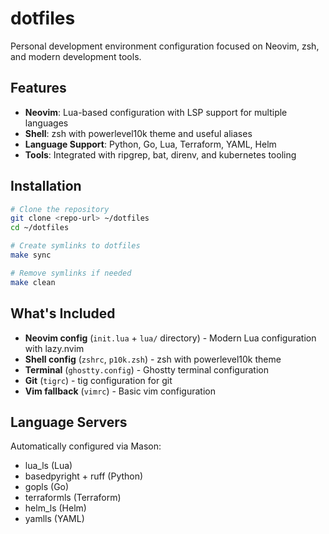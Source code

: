 # dotfiles

Personal development environment configuration focused on Neovim, zsh, and modern development tools.

## Features

- **Neovim**: Lua-based configuration with LSP support for multiple languages
- **Shell**: zsh with powerlevel10k theme and useful aliases
- **Language Support**: Python, Go, Lua, Terraform, YAML, Helm
- **Tools**: Integrated with ripgrep, bat, direnv, and kubernetes tooling

## Installation

```bash
# Clone the repository
git clone <repo-url> ~/dotfiles
cd ~/dotfiles

# Create symlinks to dotfiles
make sync

# Remove symlinks if needed
make clean
```

## What's Included

- **Neovim config** (`init.lua` + `lua/` directory) - Modern Lua configuration with lazy.nvim
- **Shell config** (`zshrc`, `p10k.zsh`) - zsh with powerlevel10k theme
- **Terminal** (`ghostty.config`) - Ghostty terminal configuration  
- **Git** (`tigrc`) - tig configuration for git
- **Vim fallback** (`vimrc`) - Basic vim configuration

## Language Servers

Automatically configured via Mason:
- lua_ls (Lua)
- basedpyright + ruff (Python)
- gopls (Go) 
- terraformls (Terraform)
- helm_ls (Helm)
- yamlls (YAML)
